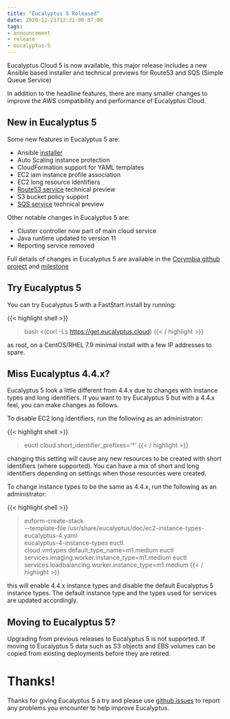 ```yaml
---
title: "Eucalyptus 5 Released"
date: 2020-12-21T12:21:00-07:00
tags:
- announcement
- release
- eucalyptus-5
---
```


Eucalyptus Cloud 5 is now available, this major release includes a new Ansible based installer and
technical previews for Route53 and SQS (Simple Queue Service)

In addition to the headline features, there are many smaller changes to improve the AWS compatibility
and performance of Eucalyptus Cloud.

<!--more-->

## New in Eucalyptus 5

Some new features in Eucalyptus 5 are:

* Ansible [installer](https://docs.eucalyptus.cloud/eucalyptus/5/install_guide/automated_install/)
* Auto Scaling instance protection
* CloudFormation support for YAML templates
* EC2 iam instance profile association
* EC2 long resource identifiers
* [Route53 service](https://docs.eucalyptus.cloud/eucalyptus/5/user_guide/route53_intro/) technical preview
* S3 bucket policy support
* [SQS service](https://docs.eucalyptus.cloud/eucalyptus/5/user_guide/sqs_intro/) technical preview

Other notable changes in Eucalyptus 5 are:

* Cluster controller now part of main cloud service
* Java runtime updated to version 11
* Reporting service removed

Full details of changes in Eucalyptus 5 are available in the
[Corymbia github project](https://github.com/orgs/Corymbia/projects/3) and
[milestone](https://github.com/Corymbia/eucalyptus/milestone/3?closed=1)

## Try Eucalyptus 5

You can try Eucalyptus 5 with a FastStart install by running:

{{< highlight shell >}}
> bash <(curl -Ls https://get.eucalyptus.cloud)
{{< / highlight >}}

as root, on a CentOS/RHEL 7.9 minimal install with a few IP addresses to spare.

## Miss Eucalyptus 4.4.x?

Eucalyptus 5 look a little different from 4.4.x due to changes with instance types and long
identifiers. If you want to try Eucalyptus 5 but with a 4.4.x feel, you can make changes as
follows.

To disable EC2 long identifiers, run the following as an administrator:

{{< highlight shell >}}
> euctl cloud.short_identifier_prefixes='*'
{{< / highlight >}}

changing this setting will cause any new resources to be created with short identifiers (where
supported). You can have a mix of short and long identifiers depending on settings when those
resources were created.

To change instance types to be the same as 4.4.x, run the following as an administrator:

{{< highlight shell >}}
> euform-create-stack \
  --template-file /usr/share/eucalyptus/doc/ec2-instance-types-eucalyptus-4.yaml \
  eucalyptus-4-instance-types
> euctl cloud.vmtypes.default_type_name=m1.medium
> euctl services.imaging.worker.instance_type=m1.medium
> euctl services.loadbalancing.worker.instance_type=m1.medium
{{< / highlight >}}

this will enable 4.4.x instance types and disable the default Eucalyptus 5 instance types. The
default instance type and the types used for services are updated accordingly.

## Moving to Eucalyptus 5?

Upgrading from previous releases to Eucalyptus 5 is not supported. If moving to Eucalyptus 5
data such as S3 objects and EBS volumes can be copied from existing deployments before they
are retired.

# Thanks!

Thanks for giving Eucalyptus 5 a try and please use [github issues](https://github.com/Corymbia/eucalyptus/issues)
to report any problems you encounter to help improve Eucalyptus.
